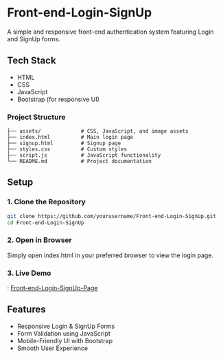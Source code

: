 # Front-end-Login-SignUp
A simple and responsive front-end authentication system featuring Login and SignUp forms.

## Tech Stack
- HTML
- CSS
- JavaScript
- Bootstrap (for responsive UI)
### Project Structure
```Front-end-Login-SignUp/
├── assets/             # CSS, JavaScript, and image assets
├── index.html          # Main login page
├── signup.html         # Signup page
├── styles.css          # Custom styles
├── script.js           # JavaScript functionality
└── README.md           # Project documentation
```
## Setup
### 1. Clone the Repository
```bash
git clone https://github.com/yourusername/Front-end-Login-SignUp.git
cd Front-end-Login-SignUp
```
### 2. Open in Browser
Simply open index.html in your preferred browser to view the login page.

### 3. Live Demo
: [Front-end-Login-SignUp-Page](https://srinivaskanchi-dev.github.io/Front-end-Login-SignUp/)

## Features
- Responsive Login & SignUp Forms
- Form Validation using JavaScript
- Mobile-Friendly UI with Bootstrap
- Smooth User Experience
